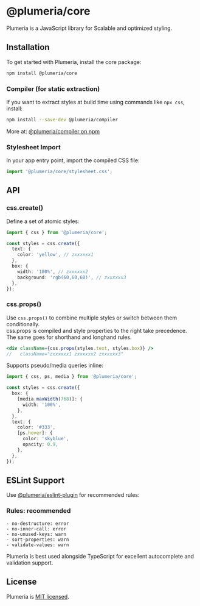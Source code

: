 # @plumeria/core

Plumeria is a JavaScript library for Scalable and optimized styling.

## Installation

To get started with Plumeria, install the core package:

```sh
npm install @plumeria/core
```

### Compiler (for static extraction)

If you want to extract styles at build time using commands like `npx css`, install:

```sh
npm install --save-dev @plumeria/compiler
```

More at: [@plumeria/compiler on npm](https://www.npmjs.com/package/@plumeria/compiler)

### Stylesheet Import

In your app entry point, import the compiled CSS file:

```ts
import '@plumeria/core/stylesheet.css';
```

## API

### css.create()

Define a set of atomic styles:

```ts
import { css } from '@plumeria/core';

const styles = css.create({
  text: {
    color: 'yellow', // zxxxxxx1
  },
  box: {
    width: '100%', // zxxxxxx2
    background: 'rgb(60,60,60)', // zxxxxxx3
  },
});
```

### css.props()

Use `css.props()` to combine multiple styles or switch between them conditionally.  
css.props is compiled and style properties to the right take precedence.  
The same goes for shorthand and longhand rules.

```jsx
<div className={css.props(styles.text, styles.box)} />
//   className="zxxxxxx1 zxxxxxx2 zxxxxxx3"
```

Supports pseudo/media queries inline:

```ts
import { css, ps, media } from '@plumeria/core';

const styles = css.create({
  box: {
    [media.maxWidth(768)]: {
      width: '100%',
    },
  },
  text: {
    color: '#333',
    [ps.hover]: {
      color: 'skyblue',
      opacity: 0.9,
    },
  },
});
```

## ESLint Support

Use [@plumeria/eslint-plugin](https://www.npmjs.com/package/@plumeria/eslint-plugin) for recommended rules:

### Rules: recommended

```
- no-destructure: error
- no-inner-call: error
- no-unused-keys: warn
- sort-properties: warn
- validate-values: warn
```

Plumeria is best used alongside TypeScript for excellent autocomplete and validation support.

## License

Plumeria is [MIT licensed](https://github.com/zss-in-js/plumeria/blob/main/LICENSE).
